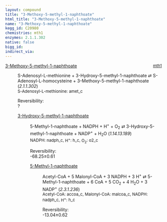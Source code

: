 ```yaml
---
layout: compound
title: "3-Methoxy-5-methyl-1-naphthoate"
html_title: "3-Methoxy-5-methyl-1-naphthoate"
name: "3-Methoxy-5-methyl-1-naphthoate"
kegg_id: C20980
chemistries: mth1
enzymes: 2.1.1.302
native: false
bigg_id:
indirect_via:
---
```

<dl><dt class='rs-product'><a href='{{ site.url }}{{ site.baseurl }}/compounds/C20980' class='link-dark' data-bs-toggle='tooltip' data-bs-html='true' data-bs-title='KEGG: C20980'>3-Methoxy-5-methyl-1-naphthoate</a><span style='float: right; max-width: 40%'><a href='{{ site.url }}{{ site.baseurl }}/chemistries/mth1' class='link-dark opacity-50' style='font-size: small; word-wrap: anywhere;'>mth1</a></span></dt><dd><p>S-Adenosyl-L-methionine + 3-Hydroxy-5-methyl-1-naphthoate &#8644; S-Adenosyl-L-homocysteine + 3-Methoxy-5-methyl-1-naphthoate (<i>2.1.1.302</i>)<br /><span style='font-size: small;'><span data-bs-toggle='tooltip' data-bs-html='true' data-bs-title='KEGG: C00019'>S-Adenosyl-L-methionine</span>: amet_c</span><br /><div class="reversibility_info">Reversibility: <div class="progress"><div class="progress-bar bg-light" role="progressbar" style="width: 100%" aria-valuenow="0" aria-valuemin="0" aria-valuemax="100"></div></div><span>?</span><div class="progress"><div class="progress-bar bg-light" role="progressbar" style="width: 100%" aria-valuenow="0" aria-valuemin="0" aria-valuemax="10"></div></div></div></p><dl><dt><a href='{{ site.url }}{{ site.baseurl }}/compounds/C20805' class='link-dark' data-bs-toggle='tooltip' data-bs-html='true' data-bs-title='KEGG: C20805'>3-Hydroxy-5-methyl-1-naphthoate</a><span style='float: right; max-width: 40%'><a href='{{ site.url }}{{ site.baseurl }}/chemistries/None' class='link-dark opacity-50' style='font-size: small; word-wrap: anywhere;'></a></span></dt><dd><p>5-Methyl-1-naphthoate + NADPH + H<sup>+</sup> + O<sub>2</sub> &#8644; 3-Hydroxy-5-methyl-1-naphthoate + NADP<sup>+</sup> + H<sub>2</sub>O (<i>1.14.13.189</i>)<br /><span style='font-size: small;'><span data-bs-toggle='tooltip' data-bs-html='true' data-bs-title='KEGG: C00005'>NADPH</span>: nadph_c, <span data-bs-toggle='tooltip' data-bs-html='true' data-bs-title='KEGG: C00080'>H<sup>+</sup></span>: h_c, <span data-bs-toggle='tooltip' data-bs-html='true' data-bs-title='KEGG: C00007'>O<sub>2</sub></span>: o2_c</span><br /><div class="reversibility_info">Reversibility: <div class="progress" style="flex-direction: row-reverse;"><div class="progress-bar bg-success" role="progressbar" style="width: 682.45%" aria-valuenow="-68.24544016700628" aria-valuemin="0" aria-valuemax="10"></div></div><span>-68.25&plusmn;0.61</span><div class="progress"><div class="progress-bar bg-danger" role="progressbar" style="width: 0%" aria-valuenow="-68.24544016700628" aria-valuemin="0" aria-valuemax="10"></div></div></div></p><dl><dt><a href='{{ site.url }}{{ site.baseurl }}/compounds/C20803' class='link-dark' data-bs-toggle='tooltip' data-bs-html='true' data-bs-title='KEGG: C20803'>5-Methyl-1-naphthoate</a><span style='float: right; max-width: 40%'><a href='{{ site.url }}{{ site.baseurl }}/chemistries/None' class='link-dark opacity-50' style='font-size: small; word-wrap: anywhere;'></a></span></dt><dd><p>Acetyl-CoA + 5 Malonyl-CoA + 3 NADPH + 3 H<sup>+</sup> &#8644; 5-Methyl-1-naphthoate + 6 CoA + 5 CO<sub>2</sub> + 4 H<sub>2</sub>O + 3 NADP<sup>+</sup> (<i>2.3.1.236</i>)<br /><span style='font-size: small;'><span data-bs-toggle='tooltip' data-bs-html='true' data-bs-title='KEGG: C00024'>Acetyl-CoA</span>: accoa_c, <span data-bs-toggle='tooltip' data-bs-html='true' data-bs-title='KEGG: C00083'>Malonyl-CoA</span>: malcoa_c, <span data-bs-toggle='tooltip' data-bs-html='true' data-bs-title='KEGG: C00005'>NADPH</span>: nadph_c, <span data-bs-toggle='tooltip' data-bs-html='true' data-bs-title='KEGG: C00080'>H<sup>+</sup></span>: h_c</span><br /><div class="reversibility_info">Reversibility: <div class="progress" style="flex-direction: row-reverse;"><div class="progress-bar bg-success" role="progressbar" style="width: 130.36%" aria-valuenow="-13.0355499507904" aria-valuemin="0" aria-valuemax="10"></div></div><span>-13.04&plusmn;0.62</span><div class="progress"><div class="progress-bar bg-danger" role="progressbar" style="width: 0%" aria-valuenow="-13.0355499507904" aria-valuemin="0" aria-valuemax="10"></div></div></div></p><dl></dl></dd></dl></dd></dl></dd></dl>